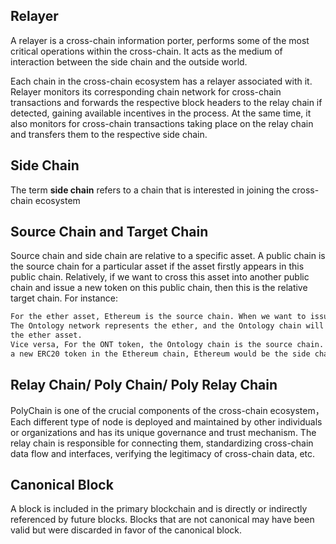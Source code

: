 ## Relayer

A relayer is a cross-chain information porter,  performs some of the most critical operations within the cross-chain. It acts as the medium of interaction between the side chain and the outside world.

Each chain in the cross-chain ecosystem has a relayer associated with it. Relayer monitors its corresponding chain network for cross-chain transactions and forwards the respective block headers to the relay chain if detected, gaining available incentives in the process. At the same time, it also monitors for cross-chain transactions taking place on the relay chain and transfers them to the respective side chain.

## Side Chain

The term **side chain** refers to a chain that is interested in joining the cross-chain ecosystem

## Source Chain and Target Chain

Source chain and side chain are relative to a specific asset. A public chain is the source chain for a particular asset if the asset firstly appears in this public chain. Relatively, if we want to cross this asset into another public chain and issue a new token on this public chain, then this is the relative target chain. For instance:
```markdown
For the ether asset, Ethereum is the source chain. When we want to issue a new OEP4 token in 
The Ontology network represents the ether, and the Ontology chain will be the side chain for 
the ether asset.
Vice versa, For the ONT token, the Ontology chain is the source chain. When we want to issue
a new ERC20 token in the Ethereum chain, Ethereum would be the side chain for the Ont network.
```

## Relay Chain/ Poly Chain/ Poly Relay Chain

PolyChain is one of the crucial components of the cross-chain ecosystem，Each different type of node is deployed and maintained by other individuals or organizations and has its unique governance and trust mechanism. The relay chain is responsible for connecting them, standardizing cross-chain data flow and interfaces, verifying the legitimacy of cross-chain data, etc.

## Canonical Block

A block is included in the primary blockchain and is directly or indirectly referenced by future blocks. Blocks that are not canonical may have been valid but were discarded in favor of the canonical block.

